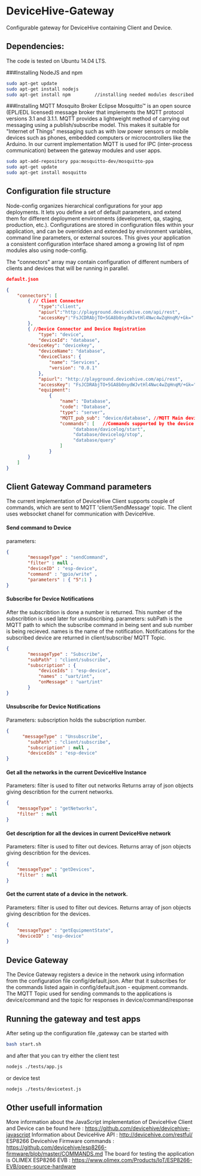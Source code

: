 # DeviceHive-Gateway
Configurable gateway for DeviceHive containing Client and Device.

## Dependencies:
The code is tested on Ubuntu 14.04 LTS.

###Installing NodeJS and npm

```sh
sudo apt-get update
sudo apt-get install nodejs
sudo apt-get install npm         //installing needed modules described in package.json
```
###Installing MQTT Mosquito Broker
Eclipse Mosquitto™ is an open source (EPL/EDL licensed) message broker that implements the MQTT protocol versions 3.1 and 3.1.1.
MQTT provides a lightweight method of carrying out messaging using a publish/subscribe model. This makes it suitable for "Internet of Things" 
messaging such as with low power sensors or mobile devices such as phones, embedded computers or microcontrollers like the Arduino.
In our current implementation MQTT is used for IPC (inter-process communication) between the gateway modules and user apps.

```sh
sudo apt-add-repository ppa:mosquitto-dev/mosquitto-ppa
sudo apt-get update
sudo apt-get install mosquitto
```

## Configuration file structure
Node-config organizes hierarchical configurations for your app deployments.
It lets you define a set of default parameters, and extend them for different deployment environments (development, qa, staging, production, etc.).
Configurations are stored in configuration files within your application, and can be overridden and extended by environment variables, command line parameters, or external sources.
This gives your application a consistent configuration interface shared among a growing list of npm modules also using node-config.

The "connectors" array may contain configuration of different numbers of clients and devices that will be running in parallel.

```json
default.json

{
	"connectors": [ 
		{ // Client Connector
			"type":"client",
			"apiurl":"http://playground.devicehive.com/api/rest",
			"accessKey":"FsJCDRAbjTO+5GA8b0nydWJvtHl4Nwc4wZqHnqM/+Gk="
		},
		{ //Device Connector and Device Registration
			"type": "device",
			"deviceId": "database",
    	"deviceKey": "devicekey",
			"deviceName": "database",
			"deviceClass": {
				"name": "Services",
				"version": "0.0.1"
			},
			"apiurl": "http://playground.devicehive.com/api/rest",
			"accessKey": "FsJCDRAbjTO+5GA8b0nydWJvtHl4Nwc4wZqHnqM/+Gk=",
			"equipment": 
				{
					"name": "Database",
					"code": "Database",
					"type": "server",
					"MQTT_pub_sub": "device/database", //MQTT Main device topic
					"commands": [   //Commands supported by the device
						 "database/davicelog/start",
						 "database/devicelog/stop",
						 "database/query"
					]
				}
		}
	]
}
```
## Client Gateway Command parameters

The current implementation of DeviceHive Client supports couple of commands, which are sent to MQTT 'client/SendMessage' topic.
The client uses websocket chanel for communication with DeviceHive.
#### Send command to Device
parameters:
```json
{
		"messageType" : "sendCommand",
		"filter" : null ,
		"deviceID" : "esp-device",
		"command" : "gpio/write" ,
		"parameters" : { "5":1 } 
}
```

#### Subscribe for Device Notifications
After the subscribtion is done a number is returned. This number of the subscribtion is used later for unsubscribing.
parameters:
subPath is the MQTT path to which the subscribe command in being sent and sub number is being recieved.
names is the name of the notification.
Notifications for the subscribed device are returned in client/subscribe/<deviceID> MQTT Topic.
```json
{
		"messageType" : "Subscribe",
		"subPath" : "client/subscribe",
		"subscription" : {
			"deviceIds" : "esp-device",
			"names" : "uart/int",
			"onMessage" : "uart/int"
		}
}
```
#### Unsubscribe for Device Notifications
Parameters:
subscription holds the subscription number.
```json
{
	  "messageType" : "Unsubscribe",
		"subPath" : "client/subscribe",
		"subscription" : null ,
		"deviceIds" : "esp-device"		
}
```

#### Get all the networks in the current DeviceHive Instance 
Parameters:
filter is used to filter out networks
Returns array of json objects giving describtion for the current networks.
```json
{
    "messageType" : "getNetworks",
    "filter" : null
}
```

#### Get description for all the devices in current DeviceHive network 
Parameters:
filter is used to filter out devices.
Returns array of json objects giving describtion for the devices.
```json
{
    "messageType" : "getDevices",
    "filter" : null
}
```

#### Get the current state of a device in the network. 
Parameters:
filter is used to filter out devices. 
Returns array of json objects giving describtion for the devices.
```json
{
    "messageType" : "getEquipmentState",
    "deviceID" : "esp-device"
}
```

## Device Gateway

The Device Gateway registers a device in the network using information from the configuration file config/default.json.
After that it subscribes for the commands listed again in config/default.json - equipment.commands.
The MQTT Topic used for sending commands to the applications is device/command and the topic for responses in device/command/response

## Running the gateway and test apps
After seting up the configuration file ,gateway can be started with 
```sh
bash start.sh
```
and after that you can try either the client test
```sh
nodejs ./tests/app.js
```
or device test 

```sh
nodejs ./tests/devicetest.js
```

## Other usefull information
More information about the JavaScript implementation of DeviceHive Client and Device can be found here : https://github.com/devicehive/devicehive-javascript
Information about DeviceHive API : http://devicehive.com/restful/
ESP8266 Devicehive Firmware commands : https://github.com/devicehive/esp8266-firmware/blob/master/COMMANDS.md
The board for testing the application is OLIMEX ESP8266 EVB : https://www.olimex.com/Products/IoT/ESP8266-EVB/open-source-hardware
